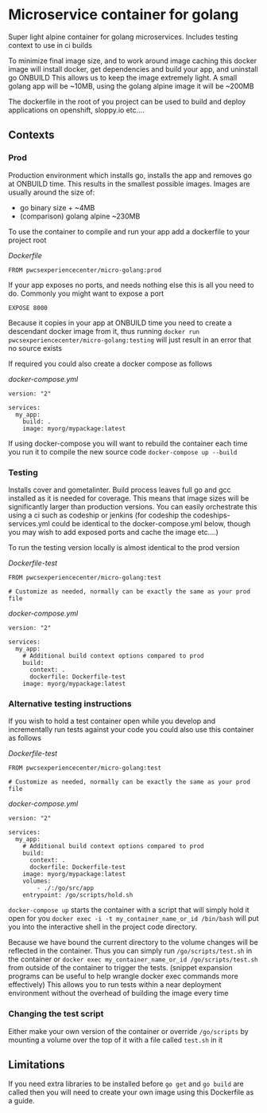 # Microservice container for golang

Super light alpine container for golang microservices.
Includes testing context to use in ci builds

To minimize final image size, and to work around image caching this docker image will install docker, get dependencies and build your app, and uninstall go ONBUILD
This allows us to keep the image extremely light. A small golang app will be ~10MB, using the golang alpine image it will be ~200MB

The dockerfile in the root of you project can be used to build and deploy applications on openshift, sloppy.io etc....

## Contexts

### Prod

Production environment which installs go, installs the app and removes go at ONBUILD time.
This results in the smallest possible images.
Images are usually around the size of:

- go binary size + ~4MB
- (comparison) golang alpine ~230MB


To use the container to compile and run your app add a dockerfile to your project root

_Dockerfile_
```
FROM pwcsexperiencecenter/micro-golang:prod
```

If your app exposes no ports, and needs nothing else this is all you need to do.
Commonly you might want to expose a port
```
EXPOSE 8000
```

Because it copies in your app at ONBUILD time you need to create a descendant docker image from it, thus running `docker run pwcsexperiencecenter/micro-golang:testing` will just result in an error that no source exists

If required you could also create a docker compose as follows

_docker-compose.yml_
```
version: "2"

services:
  my_app:
    build: .
    image: myorg/mypackage:latest
```

If using docker-compose you will want to rebuild the container each time you run it to compile the new source code
`docker-compose up --build`

### Testing

Installs cover and gometalinter. Build process leaves full go and gcc installed as it is needed for coverage.
This means that image sizes will be significantly larger than production versions.
You can easily orchestrate this using a ci such as codeship or jenkins
(for codeship the codeships-services.yml could be identical to the docker-compose.yml below, though you may wish to add exposed ports and cache the image etc....)

To run the testing version locally is almost identical to the prod version

_Dockerfile-test_
```
FROM pwcsexperiencecenter/micro-golang:test

# Customize as needed, normally can be exactly the same as your prod file
```

_docker-compose.yml_
```
version: "2"

services:
  my_app:
    # Additional build context options compared to prod
    build:
      context: .
      dockerfile: Dockerfile-test
    image: myorg/mypackage:latest
```

### Alternative testing instructions

If you wish to hold a test container open while you develop and incrementally run tests against your code you could
also use this container as follows

_Dockerfile-test_
```
FROM pwcsexperiencecenter/micro-golang:test

# Customize as needed, normally can be exactly the same as your prod file
```

_docker-compose.yml_
```
version: "2"

services:
  my_app:
    # Additional build context options compared to prod
    build:
      context: .
      dockerfile: Dockerfile-test
    image: myorg/mypackage:latest
    volumes:
        - ./:/go/src/app
    entrypoint: /go/scripts/hold.sh
```

`docker-compose up` starts the container with a script that will simply hold it open for you
`docker exec -i -t my_container_name_or_id /bin/bash` will put you into the interactive shell in the project code directory.

Because we have bound the current directory to the volume changes will be reflected in the container.
Thus you can simply run `/go/scripts/test.sh` in the container or `docker exec my_container_name_or_id /go/scripts/test.sh` from outside of the container to trigger the tests.
(snippet expansion programs can be useful to help wrangle docker exec commands more effectively)
This allows you to run tests within a near deployment environment without the overhead of building the image every time

### Changing the test script

Either make your own version of the container or override `/go/scripts` by mounting a volume over the top of it with a file called `test.sh` in it

## Limitations

If you need extra libraries to be installed before `go get` and `go build` are called then you will need to create your own image using this Dockerfile as a guide.